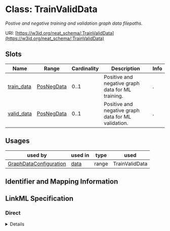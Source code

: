 # Class: TrainValidData
_Postive and negative training and validation graph data filepaths._





URI: [https://w3id.org/neat_schema/:TrainValidData](https://w3id.org/neat_schema/:TrainValidData)



<!-- no inheritance hierarchy -->



## Slots

| Name | Range | Cardinality | Description  | Info |
| ---  | --- | --- | --- | --- |
| [train_data](train_data.md) | [PosNegData](PosNegData.md) | 0..1 | Positive and negative graph data for ML training.  | . |
| [valid_data](valid_data.md) | [PosNegData](PosNegData.md) | 0..1 | Positive and negative graph data for ML validation.  | . |


## Usages


| used by | used in | type | used |
| ---  | --- | --- | --- |
| [GraphDataConfiguration](GraphDataConfiguration.md) | [data](data.md) | range | TrainValidData |



## Identifier and Mapping Information









## LinkML Specification

<!-- TODO: investigate https://stackoverflow.com/questions/37606292/how-to-create-tabbed-code-blocks-in-mkdocs-or-sphinx -->

### Direct

<details>
```yaml
name: TrainValidData
description: Postive and negative training and validation graph data filepaths.
from_schema: https://w3id.org/neat_schema
attributes:
  train_data:
    name: train_data
    description: Positive and negative graph data for ML training.
    from_schema: https://w3id.org/neat_schema
    range: PosNegData
  valid_data:
    name: valid_data
    description: Positive and negative graph data for ML validation.
    from_schema: https://w3id.org/neat_schema
    range: PosNegData

```
</details>

### Induced

<details>
```yaml
name: TrainValidData
description: Postive and negative training and validation graph data filepaths.
from_schema: https://w3id.org/neat_schema
attributes:
  train_data:
    name: train_data
    description: Positive and negative graph data for ML training.
    from_schema: https://w3id.org/neat_schema
    alias: train_data
    owner: TrainValidData
    range: PosNegData
  valid_data:
    name: valid_data
    description: Positive and negative graph data for ML validation.
    from_schema: https://w3id.org/neat_schema
    alias: valid_data
    owner: TrainValidData
    range: PosNegData

```
</details>